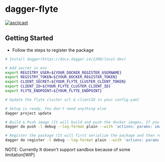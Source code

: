 # dagger-flyte

[![asciicast](https://asciinema.org/a/9shHclgS4u46dLA1gIvsh9ATd.svg)](https://asciinema.org/a/9shHclgS4u46dLA1gIvsh9ATd)

## Getting Started
- Follow the steps to register the package

```bash
# Install dagger(https://docs.dagger.io/1200/local-dev)

# Add secret in env
export REGISTRY_USER=${YOUR_DOCKER_REGISTER_USERNAME}
export REGISTRY_TOKEN=${YOUR_DOCKER_REGISTER_TOKEN}
export CLIENT_SECRET=${YOUR_FLYTE_CLUSTER_CLIENT_TOKEN}
export CLIENT_ID=${YOUR_FLYTE_CLUSTER_CLIENT_ID}
export FLYTE_ENDPOINT=${YOUR_FLYTE_ENDPOINT}

# Update the flyte cluster url & clientID in your config.yaml

# Setup is ready, You don't need anything else
dagger project update

# Build & Push image (It will build and push the docker images, If you just want tp build the images then use build in place of push)
dagger do push -l debug --log-format plain --with 'actions: params: image: tag: "v0.0.4"'

# Register the package (It will first serialize the package and then register it with flyte cluster)
dagger do register -l debug --log-format plain --with 'actions: params: image: tag: "v0.0.4"'
```

NOTE: Currently It doesn't support sandbox because of some limitation[WIP]
